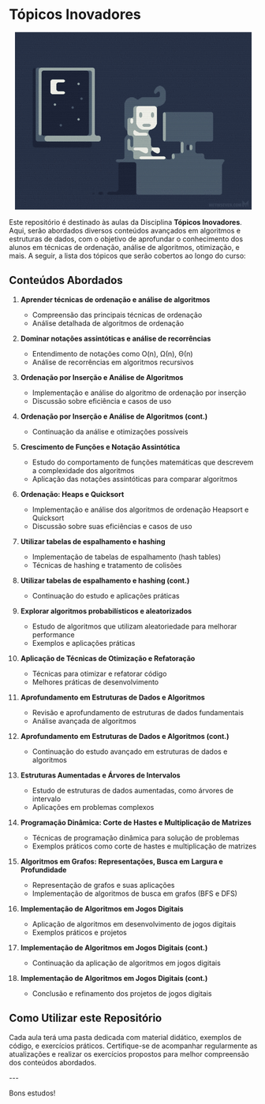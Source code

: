 # Tópicos Inovadores

<p align="center">
  <img src="img/programer.gif" alt="Imagem Ilustrativa">
</p>

Este repositório é destinado às aulas da Disciplina **Tópicos Inovadores**. Aqui, serão abordados diversos conteúdos avançados em algoritmos e estruturas de dados, com o objetivo de aprofundar o conhecimento dos alunos em técnicas de ordenação, análise de algoritmos, otimização, e mais. A seguir, a lista dos tópicos que serão cobertos ao longo do curso:

## Conteúdos Abordados

1. **Aprender técnicas de ordenação e análise de algoritmos**
    - Compreensão das principais técnicas de ordenação
    - Análise detalhada de algoritmos de ordenação

2. **Dominar notações assintóticas e análise de recorrências**
    - Entendimento de notações como O(n), Ω(n), Θ(n)
    - Análise de recorrências em algoritmos recursivos

3. **Ordenação por Inserção e Análise de Algoritmos**
    - Implementação e análise do algoritmo de ordenação por inserção
    - Discussão sobre eficiência e casos de uso

4. **Ordenação por Inserção e Análise de Algoritmos (cont.)**
    - Continuação da análise e otimizações possíveis

5. **Crescimento de Funções e Notação Assintótica**
    - Estudo do comportamento de funções matemáticas que descrevem a complexidade dos algoritmos
    - Aplicação das notações assintóticas para comparar algoritmos

6. **Ordenação: Heaps e Quicksort**
    - Implementação e análise dos algoritmos de ordenação Heapsort e Quicksort
    - Discussão sobre suas eficiências e casos de uso

7. **Utilizar tabelas de espalhamento e hashing**
    - Implementação de tabelas de espalhamento (hash tables)
    - Técnicas de hashing e tratamento de colisões

8. **Utilizar tabelas de espalhamento e hashing (cont.)**
    - Continuação do estudo e aplicações práticas

9. **Explorar algoritmos probabilísticos e aleatorizados**
    - Estudo de algoritmos que utilizam aleatoriedade para melhorar performance
    - Exemplos e aplicações práticas

10. **Aplicação de Técnicas de Otimização e Refatoração**
    - Técnicas para otimizar e refatorar código
    - Melhores práticas de desenvolvimento

11. **Aprofundamento em Estruturas de Dados e Algoritmos**
    - Revisão e aprofundamento de estruturas de dados fundamentais
    - Análise avançada de algoritmos

12. **Aprofundamento em Estruturas de Dados e Algoritmos (cont.)**
    - Continuação do estudo avançado em estruturas de dados e algoritmos

13. **Estruturas Aumentadas e Árvores de Intervalos**
    - Estudo de estruturas de dados aumentadas, como árvores de intervalo
    - Aplicações em problemas complexos

14. **Programação Dinâmica: Corte de Hastes e Multiplicação de Matrizes**
    - Técnicas de programação dinâmica para solução de problemas
    - Exemplos práticos como corte de hastes e multiplicação de matrizes

15. **Algoritmos em Grafos: Representações, Busca em Largura e Profundidade**
    - Representação de grafos e suas aplicações
    - Implementação de algoritmos de busca em grafos (BFS e DFS)

16. **Implementação de Algoritmos em Jogos Digitais**
    - Aplicação de algoritmos em desenvolvimento de jogos digitais
    - Exemplos práticos e projetos

17. **Implementação de Algoritmos em Jogos Digitais (cont.)**
    - Continuação da aplicação de algoritmos em jogos digitais

18. **Implementação de Algoritmos em Jogos Digitais (cont.)**
    - Conclusão e refinamento dos projetos de jogos digitais

## Como Utilizar este Repositório

<p>Cada aula terá uma pasta dedicada com material didático, exemplos de código, e exercícios práticos. Certifique-se de acompanhar regularmente as atualizações e realizar os exercícios propostos para melhor compreensão dos conteúdos abordados.</p>
---

Bons estudos!


